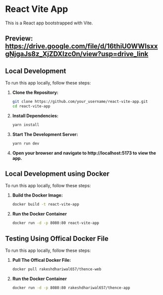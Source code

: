 # React Vite App

This is a React app bootstrapped with Vite.

## Preview: https://drive.google.com/file/d/16thiU0WWIsxxgNjgaJs8z_XjZDXlzc0n/view?usp=drive_link

## Local Development

To run this app locally, follow these steps:

1. **Clone the Repository:**
   ```bash
   git clone https://github.com/your_username/react-vite-app.git
   cd react-vite-app
   ```
2. **Install Dependencies:**
   ```bash
   yarn install
   ```
3. **Start The Development Server:**
   ```bash
   yarn run dev
   ```
4. **Open your browser and navigate to http://localhost:5173 to view the app.**

## Local Development using Docker

To run this app locally, follow these steps:

1. **Build the Docker Image:**

   ```bash
   docker build -t react-vite-app

   ```

2. **Run the Docker Container**
   ```bash
   docker run -d -p 8080:80 react-vite-app
   ```

## Testing Using Offical Docker File

To run this app locally, follow these steps:

1. **Pull The Offical Docker File:**

   ```bash
   docker pull rakeshdhariwal657/thence-web

   ```

2. **Run the Docker Container**
   ```bash
   docker run -d -p 8080:80 rakeshdhariwal657/thence-app
   ```
